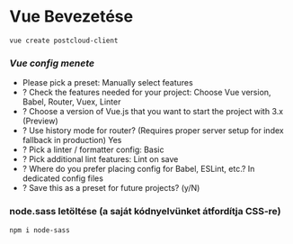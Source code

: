# Vue Bevezetése
` vue create postcloud-client ` 
### *Vue config menete*
- Please pick a preset: Manually select features
- ? Check the features needed for your project: Choose Vue version, Babel, Router, Vuex, Linter
- ? Choose a version of Vue.js that you want to start the project with 3.x (Preview)
- ? Use history mode for router? (Requires proper server setup for index fallback in production) Yes
- ? Pick a linter / formatter config: Basic
- ? Pick additional lint features: Lint on save
- ? Where do you prefer placing config for Babel, ESLint, etc.? In dedicated config files
- ? Save this as a preset for future projects? (y/N)   
### node.sass letöltése (a saját kódnyelvünket átfordítja CSS-re)
` npm i node-sass `               